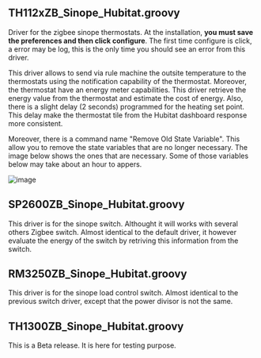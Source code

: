 ## TH112xZB_Sinope_Hubitat.groovy 
Driver for the zigbee sinope thermostats. At the installation, <b>you must save the preferences and then click configure</b>. The first time configure is click, a error may be log, this is the only time you should see an error from this driver.

This driver allows to send via rule machine the outsite temperature to the thermostats using the notification capability of the thermostat. Moreover, the thermostat have an energy meter capabilities. This driver retrieve the energy value from the thermostat and estimate the cost of energy. Also, there is a slight delay (2 seconds) programmed for the heating set point. This delay make the thermostat tile from the Hubitat dashboard response more consistent.

Moreover, there is a command name "Remove Old State Variable". This allow you to remove the state variables that are no longer necessary. The image below shows the ones that are necessary. Some of those variables below may take about an hour to appers.

![image](https://user-images.githubusercontent.com/59889660/158215165-86ceeff0-2c5a-4a67-9525-d322058fc7a2.png)

## SP2600ZB_Sinope_Hubitat.groovy
This driver is for the sinope switch. Althought it will works with several others Zigbee switch. Almost identical to the default driver, it however evaluate the energy of the switch by retriving this information from the switch.

## RM3250ZB_Sinope_Hubitat.groovy
This driver is for the sinope load control switch. Almost identical to the previous switch driver, except that the power divisor is not the same.

## TH1300ZB_Sinope_Hubitat.groovy
This is a Beta release. It is here for testing purpose.
